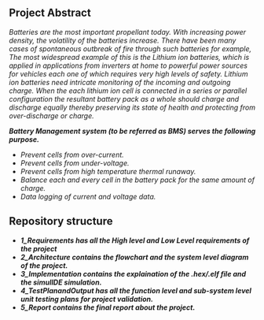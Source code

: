 ## Project Abstract
*Batteries are the most important propellant today. With increasing power density, the
volatility of the batteries increase. There have been many cases of spontaneous outbreak of fire
through such batteries for example, The most widespread example of this is the Lithium ion
batteries, which is applied in applications from inverters at home to powerful power sources for
vehicles each one of which requires very high levels of safety. Lithium ion batteries need intricate
monitoring of the incoming and outgoing charge. When the each lithium ion cell is connected in a
series or parallel configuration the resultant battery pack as a whole should charge and discharge
equally thereby preserving its state of health and protecting from over-discharge or charge.* 

***Battery Management system (to be referred as BMS) serves the following purpose.***
- *Prevent cells from over-current.*
- *Prevent cells from under-voltage.*
- *Prevent cells from high temperature thermal runaway.*
- *Balance each and every cell in the battery pack for the same amount of charge.*
- *Data logging of current and voltage data.*

## Repository structure
- ***1_Requirements has all the High level and Low Level requirements of the project***
- ***2_Architecture contains the flowchart and the system level diagram of the project.***
- ***3_Implementation contains the explaination of the .hex/.elf file and the simulIDE simulation.***
- ***4_TestPlanandOutput has all the function level and sub-system level unit testing plans for project validation.***
- ***5_Report contains the final report about the project.*** 
